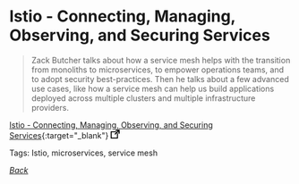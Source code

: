 # Istio - Connecting, Managing, Observing, and Securing Services

> Zack Butcher talks about how a service mesh helps with the transition from monoliths to microservices, to empower operations teams, and to adopt security best-practices. Then he talks about a few advanced use cases, like how a service mesh can help us build applications deployed across multiple clusters and multiple infrastructure providers.

[Istio - Connecting, Managing, Observing, and Securing Services](https://www.infoq.com/presentations/service-mesh-microservices-2018){:target="_blank"} ![external redirect](../../img/ext-redir.png)

Tags: Istio, microservices, service mesh

[_Back_](../)
